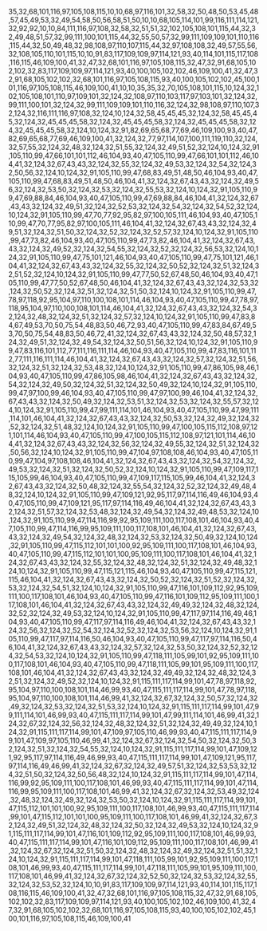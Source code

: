 35,32,68,101,116,97,105,108,115,10,10,68,97,116,101,32,58,32,50,48,50,53,45,48,57,45,49,53,32,49,54,58,50,56,58,51,50,10,10,68,105,114,101,99,116,111,114,121,32,92,92,10,10,84,111,116,97,108,32,58,32,51,51,32,102,105,108,101,115,44,32,32,49,48,51,57,32,99,111,100,101,115,44,32,55,50,57,32,99,111,109,109,101,110,116,115,44,32,50,49,48,32,98,108,97,110,107,115,44,32,97,108,108,32,49,57,55,56,32,108,105,110,101,115,10,10,91,83,117,109,109,97,114,121,93,40,114,101,115,117,108,116,115,46,109,100,41,32,47,32,68,101,116,97,105,108,115,32,47,32,91,68,105,102,102,32,83,117,109,109,97,114,121,93,40,100,105,102,102,46,109,100,41,32,47,32,91,68,105,102,102,32,68,101,116,97,105,108,115,93,40,100,105,102,102,45,100,101,116,97,105,108,115,46,109,100,41,10,10,35,35,32,70,105,108,101,115,10,124,32,102,105,108,101,110,97,109,101,32,124,32,108,97,110,103,117,97,103,101,32,124,32,99,111,100,101,32,124,32,99,111,109,109,101,110,116,32,124,32,98,108,97,110,107,32,124,32,116,111,116,97,108,32,124,10,124,32,58,45,45,45,32,124,32,58,45,45,45,32,124,32,45,45,45,58,32,124,32,45,45,45,58,32,124,32,45,45,45,58,32,124,32,45,45,45,58,32,124,10,124,32,91,82,69,65,68,77,69,46,109,100,93,40,47,82,69,65,68,77,69,46,109,100,41,32,124,32,77,97,114,107,100,111,119,110,32,124,32,57,55,32,124,32,48,32,124,32,51,55,32,124,32,49,51,52,32,124,10,124,32,91,105,110,99,47,66,101,101,112,46,104,93,40,47,105,110,99,47,66,101,101,112,46,104,41,32,124,32,67,43,43,32,124,32,55,32,124,32,49,53,32,124,32,54,32,124,32,50,56,32,124,10,124,32,91,105,110,99,47,68,83,49,51,48,50,46,104,93,40,47,105,110,99,47,68,83,49,51,48,50,46,104,41,32,124,32,67,43,43,32,124,32,49,56,32,124,32,53,50,32,124,32,53,32,124,32,55,53,32,124,10,124,32,91,105,110,99,47,69,88,84,46,104,93,40,47,105,110,99,47,69,88,84,46,104,41,32,124,32,67,43,43,32,124,32,49,51,32,124,32,52,53,32,124,32,54,32,124,32,54,52,32,124,10,124,32,91,105,110,99,47,70,77,92,95,82,97,100,105,111,46,104,93,40,47,105,110,99,47,70,77,95,82,97,100,105,111,46,104,41,32,124,32,67,43,43,32,124,32,49,51,32,124,32,51,50,32,124,32,52,32,124,32,52,57,32,124,10,124,32,91,105,110,99,47,73,82,46,104,93,40,47,105,110,99,47,73,82,46,104,41,32,124,32,67,43,43,32,124,32,49,52,32,124,32,54,55,32,124,32,52,32,124,32,56,53,32,124,10,124,32,91,105,110,99,47,75,101,121,46,104,93,40,47,105,110,99,47,75,101,121,46,104,41,32,124,32,67,43,43,32,124,32,55,32,124,32,50,52,32,124,32,51,32,124,32,51,52,32,124,10,124,32,91,105,110,99,47,77,50,52,67,48,50,46,104,93,40,47,105,110,99,47,77,50,52,67,48,50,46,104,41,32,124,32,67,43,43,32,124,32,53,32,124,32,50,52,32,124,32,51,32,124,32,51,50,32,124,10,124,32,91,105,110,99,47,78,97,118,92,95,104,97,110,100,108,101,114,46,104,93,40,47,105,110,99,47,78,97,118,95,104,97,110,100,108,101,114,46,104,41,32,124,32,67,43,43,32,124,32,54,32,124,32,48,32,124,32,51,32,124,32,57,32,124,10,124,32,91,105,110,99,47,83,84,67,49,53,70,50,75,54,48,83,50,46,72,93,40,47,105,110,99,47,83,84,67,49,53,70,50,75,54,48,83,50,46,72,41,32,124,32,67,43,43,32,124,32,50,48,57,32,124,32,49,51,32,124,32,49,54,32,124,32,50,51,56,32,124,10,124,32,91,105,110,99,47,83,116,101,112,77,111,116,111,114,46,104,93,40,47,105,110,99,47,83,116,101,112,77,111,116,111,114,46,104,41,32,124,32,67,43,43,32,124,32,57,32,124,32,51,56,32,124,32,51,32,124,32,53,48,32,124,10,124,32,91,105,110,99,47,86,105,98,46,104,93,40,47,105,110,99,47,86,105,98,46,104,41,32,124,32,67,43,43,32,124,32,54,32,124,32,49,50,32,124,32,51,32,124,32,50,49,32,124,10,124,32,91,105,110,99,47,97,100,99,46,104,93,40,47,105,110,99,47,97,100,99,46,104,41,32,124,32,67,43,43,32,124,32,50,49,32,124,32,53,51,32,124,32,53,32,124,32,55,57,32,124,10,124,32,91,105,110,99,47,99,111,114,101,46,104,93,40,47,105,110,99,47,99,111,114,101,46,104,41,32,124,32,67,43,43,32,124,32,50,53,32,124,32,49,32,124,32,52,32,124,32,51,48,32,124,10,124,32,91,105,110,99,47,100,105,115,112,108,97,121,101,114,46,104,93,40,47,105,110,99,47,100,105,115,112,108,97,121,101,114,46,104,41,32,124,32,67,43,43,32,124,32,56,32,124,32,49,55,32,124,32,51,32,124,32,50,56,32,124,10,124,32,91,105,110,99,47,104,97,108,108,46,104,93,40,47,105,110,99,47,104,97,108,108,46,104,41,32,124,32,67,43,43,32,124,32,54,32,124,32,49,53,32,124,32,51,32,124,32,50,52,32,124,10,124,32,91,105,110,99,47,109,117,115,105,99,46,104,93,40,47,105,110,99,47,109,117,115,105,99,46,104,41,32,124,32,67,43,43,32,124,32,50,48,32,124,32,55,54,32,124,32,52,32,124,32,49,48,48,32,124,10,124,32,91,105,110,99,47,109,121,92,95,117,97,114,116,49,46,104,93,40,47,105,110,99,47,109,121,95,117,97,114,116,49,46,104,41,32,124,32,67,43,43,32,124,32,51,57,32,124,32,53,48,32,124,32,49,54,32,124,32,49,48,53,32,124,10,124,32,91,105,110,99,47,114,116,99,92,95,109,111,100,117,108,101,46,104,93,40,47,105,110,99,47,114,116,99,95,109,111,100,117,108,101,46,104,41,32,124,32,67,43,43,32,124,32,49,54,32,124,32,48,32,124,32,53,32,124,32,50,49,32,124,10,124,32,91,105,110,99,47,115,112,101,101,100,92,95,109,111,100,117,108,101,46,104,93,40,47,105,110,99,47,115,112,101,101,100,95,109,111,100,117,108,101,46,104,41,32,124,32,67,43,43,32,124,32,55,32,124,32,48,32,124,32,51,32,124,32,49,48,32,124,10,124,32,91,105,110,99,47,115,121,115,46,104,93,40,47,105,110,99,47,115,121,115,46,104,41,32,124,32,67,43,43,32,124,32,50,52,32,124,32,51,52,32,124,32,53,32,124,32,54,51,32,124,10,124,32,91,105,110,99,47,116,101,109,112,92,95,109,111,100,117,108,101,46,104,93,40,47,105,110,99,47,116,101,109,112,95,109,111,100,117,108,101,46,104,41,32,124,32,67,43,43,32,124,32,49,49,32,124,32,48,32,124,32,52,32,124,32,49,53,32,124,10,124,32,91,105,110,99,47,117,97,114,116,49,46,104,93,40,47,105,110,99,47,117,97,114,116,49,46,104,41,32,124,32,67,43,43,32,124,32,56,32,124,32,52,54,32,124,32,52,32,124,32,53,56,32,124,10,124,32,91,105,110,99,47,117,97,114,116,50,46,104,93,40,47,105,110,99,47,117,97,114,116,50,46,104,41,32,124,32,67,43,43,32,124,32,57,32,124,32,53,50,32,124,32,52,32,124,32,54,53,32,124,10,124,32,91,105,110,99,47,118,111,105,99,101,92,95,109,111,100,117,108,101,46,104,93,40,47,105,110,99,47,118,111,105,99,101,95,109,111,100,117,108,101,46,104,41,32,124,32,67,43,43,32,124,32,49,49,32,124,32,48,32,124,32,51,32,124,32,49,52,32,124,10,124,32,91,115,111,117,114,99,101,47,78,97,118,92,95,104,97,110,100,108,101,114,46,99,93,40,47,115,111,117,114,99,101,47,78,97,118,95,104,97,110,100,108,101,114,46,99,41,32,124,32,67,32,124,32,50,57,32,124,32,49,32,124,32,53,32,124,32,51,53,32,124,10,124,32,91,115,111,117,114,99,101,47,99,111,114,101,46,99,93,40,47,115,111,117,114,99,101,47,99,111,114,101,46,99,41,32,124,32,67,32,124,32,56,32,124,32,48,32,124,32,51,32,124,32,49,49,32,124,10,124,32,91,115,111,117,114,99,101,47,109,97,105,110,46,99,93,40,47,115,111,117,114,99,101,47,109,97,105,110,46,99,41,32,124,32,67,32,124,32,54,50,32,124,32,50,32,124,32,51,32,124,32,54,55,32,124,10,124,32,91,115,111,117,114,99,101,47,109,121,92,95,117,97,114,116,49,46,99,93,40,47,115,111,117,114,99,101,47,109,121,95,117,97,114,116,49,46,99,41,32,124,32,67,32,124,32,49,57,51,32,124,32,53,53,32,124,32,51,50,32,124,32,50,56,48,32,124,10,124,32,91,115,111,117,114,99,101,47,114,116,99,92,95,109,111,100,117,108,101,46,99,93,40,47,115,111,117,114,99,101,47,114,116,99,95,109,111,100,117,108,101,46,99,41,32,124,32,67,32,124,32,53,49,32,124,32,48,32,124,32,49,32,124,32,53,50,32,124,10,124,32,91,115,111,117,114,99,101,47,115,112,101,101,100,92,95,109,111,100,117,108,101,46,99,93,40,47,115,111,117,114,99,101,47,115,112,101,101,100,95,109,111,100,117,108,101,46,99,41,32,124,32,67,32,124,32,49,51,32,124,32,48,32,124,32,50,32,124,32,49,53,32,124,10,124,32,91,115,111,117,114,99,101,47,116,101,109,112,92,95,109,111,100,117,108,101,46,99,93,40,47,115,111,117,114,99,101,47,116,101,109,112,95,109,111,100,117,108,101,46,99,41,32,124,32,67,32,124,32,51,50,32,124,32,48,32,124,32,49,32,124,32,51,51,32,124,10,124,32,91,115,111,117,114,99,101,47,118,111,105,99,101,92,95,109,111,100,117,108,101,46,99,93,40,47,115,111,117,114,99,101,47,118,111,105,99,101,95,109,111,100,117,108,101,46,99,41,32,124,32,67,32,124,32,52,50,32,124,32,53,32,124,32,55,32,124,32,53,52,32,124,10,10,91,83,117,109,109,97,114,121,93,40,114,101,115,117,108,116,115,46,109,100,41,32,47,32,68,101,116,97,105,108,115,32,47,32,91,68,105,102,102,32,83,117,109,109,97,114,121,93,40,100,105,102,102,46,109,100,41,32,47,32,91,68,105,102,102,32,68,101,116,97,105,108,115,93,40,100,105,102,102,45,100,101,116,97,105,108,115,46,109,100,41